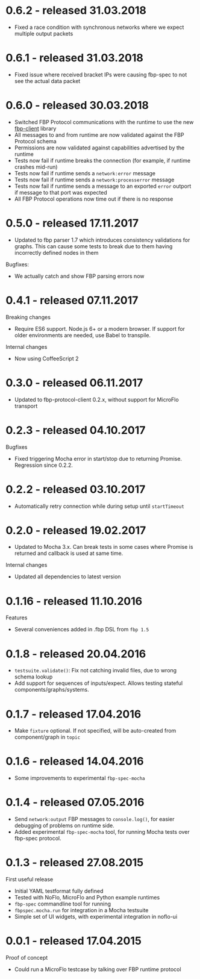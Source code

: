 # 0.6.2 - released 31.03.2018

* Fixed a race condition with synchronous networks where we expect multiple output packets

# 0.6.1 - released 31.03.2018

* Fixed issue where received bracket IPs were causing fbp-spec to not see the actual data packet

# 0.6.0 - released 30.03.2018

* Switched FBP Protocol communications with the runtime to use the new [fbp-client](https://github.com/flowbased/fbp-client) library
* All messages to and from runtime are now validated against the FBP Protocol schema
* Permissions are now validated against capabilities advertised by the runtime
* Tests now fail if runtime breaks the connection (for example, if runtime crashes mid-run)
* Tests now fail if runtime sends a `network:error` message
* Tests now fail if runtime sends a `network:processerror` message
* Tests now fail if runtime sends a message to an exported `error` outport if message to that port was expected
* All FBP Protocol operations now time out if there is no response

# 0.5.0 - released 17.11.2017

* Updated to fbp parser 1.7 which introduces consistency validations for graphs. This can cause some tests to break due to them having incorrectly defined nodes in them

Bugfixes:

* We actually catch and show FBP parsing errors now

# 0.4.1 - released 07.11.2017

Breaking changes

* Require ES6 support. Node.js 6+ or a modern browser.
If support for older environments are needed, use Babel to transpile.

Internal changes

* Now using CoffeeScript 2

# 0.3.0 - released 06.11.2017

* Updated to fbp-protocol-client 0.2.x, without support for MicroFlo transport

# 0.2.3 - released 04.10.2017

Bugfixes

* Fixed triggering Mocha error in start/stop due to returning Promise. Regression since 0.2.2.

# 0.2.2 - released 03.10.2017

* Automatically retry connection while during setup until `startTimeout`

# 0.2.0 - released 19.02.2017

* Updated to Mocha 3.x.
Can break tests in some cases where Promise is returned and callback is used at same time.

Internal changes

* Updated all dependencies to latest version

# 0.1.16 - released 11.10.2016

Features

* Several conveniences added in .fbp DSL from `fbp 1.5`

# 0.1.8 - released 20.04.2016

* `testsuite.validate()`: Fix not catching invalid files, due to wrong schema lookup
* Add support for sequences of inputs/expect. Allows testing stateful components/graphs/systems.

# 0.1.7 - released 17.04.2016

* Make `fixture` optional. If not specified, will be auto-created from component/graph in `topic`

# 0.1.6 - released 14.04.2016

* Some improvements to experimental `fbp-spec-mocha`

# 0.1.4 - released 07.05.2016

* Send `network:output` FBP messages to `console.log()`, for easier debugging of problems on runtime side.
* Added experimental `fbp-spec-mocha` tool, for running Mocha tests over fbp-spec protocol.

# 0.1.3 - released 27.08.2015

First useful release

* Initial YAML testformat fully defined
* Tested with NoFlo, MicroFlo and Python example runtimes
* `fbp-spec` commandline tool for running
* `fbpspec.mocha.run` for integration in a Mocha testsuite
* Simple set of UI widgets, with experimental integration in noflo-ui

# 0.0.1 - released 17.04.2015

Proof of concept

* Could run a MicroFlo testcase by talking over FBP runtime protocol
